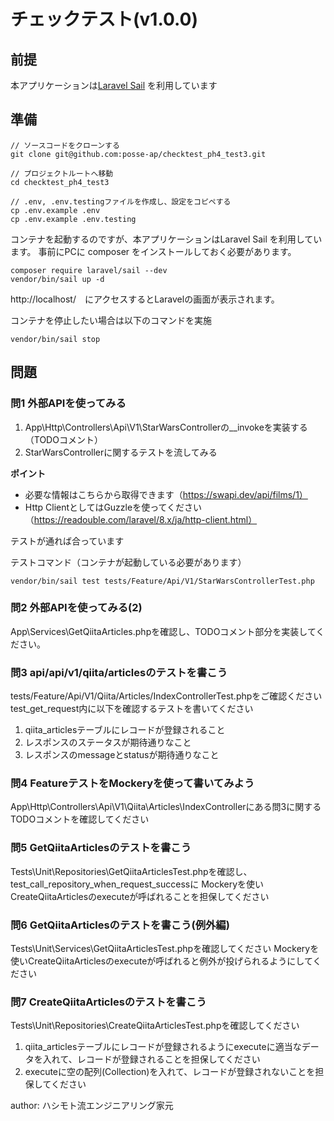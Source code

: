 # チェックテスト(v1.0.0)

## 前提

本アプリケーションは[Laravel Sail](https://readouble.com/laravel/8.x/ja/sail.html) を利用しています

## 準備
```
// ソースコードをクローンする
git clone git@github.com:posse-ap/checktest_ph4_test3.git

// プロジェクトルートへ移動
cd checktest_ph4_test3

// .env, .env.testingファイルを作成し、設定をコピペする
cp .env.example .env
cp .env.example .env.testing
```

コンテナを起動するのですが、本アプリケーションはLaravel Sail を利用しています。
事前にPCに composer をインストールしておく必要があります。
```
composer require laravel/sail --dev
vendor/bin/sail up -d
```

http://localhost/　にアクセスするとLaravelの画面が表示されます。

コンテナを停止したい場合は以下のコマンドを実施
```
vendor/bin/sail stop
```

## 問題

### 問1 外部APIを使ってみる

1. App\Http\Controllers\Api\V1\StarWarsControllerの__invokeを実装する（TODOコメント）
2. StarWarsControllerに関するテストを流してみる

**ポイント**
- 必要な情報はこちらから取得できます（https://swapi.dev/api/films/1）
- Http ClientとしてはGuzzleを使ってください（https://readouble.com/laravel/8.x/ja/http-client.html）

テストが通れば合っています

テストコマンド（コンテナが起動している必要があります）
```
vendor/bin/sail test tests/Feature/Api/V1/StarWarsControllerTest.php
```

### 問2 外部APIを使ってみる(2)

App\Services\GetQiitaArticles.phpを確認し、TODOコメント部分を実装してください。

### 問3 api/api/v1/qiita/articlesのテストを書こう

tests/Feature/Api/V1/Qiita/Articles/IndexControllerTest.phpをご確認ください
test_get_request内に以下を確認するテストを書いてください

1. qiita_articlesテーブルにレコードが登録されること
2. レスポンスのステータスが期待通りなこと
3. レスポンスのmessageとstatusが期待通りなこと

### 問4 FeatureテストをMockeryを使って書いてみよう

App\Http\Controllers\Api\V1\Qiita\Articles\IndexControllerにある問3に関するTODOコメントを確認してください

### 問5 GetQiitaArticlesのテストを書こう

Tests\Unit\Repositories\GetQiitaArticlesTest.phpを確認し、
test_call_repository_when_request_successに Mockeryを使いCreateQiitaArticlesのexecuteが呼ばれることを担保してください

### 問6 GetQiitaArticlesのテストを書こう(例外編)

Tests\Unit\Services\GetQiitaArticlesTest.phpを確認してください
Mockeryを使いCreateQiitaArticlesのexecuteが呼ばれると例外が投げられるようにしてください
 
### 問7 CreateQiitaArticlesのテストを書こう

Tests\Unit\Repositories\CreateQiitaArticlesTest.phpを確認してください

1. qiita_articlesテーブルにレコードが登録されるようにexecuteに適当なデータを入れて、レコードが登録されることを担保してください
2. executeに空の配列(Collection)を入れて、レコードが登録されないことを担保してください


author: ハシモト流エンジニアリング家元
